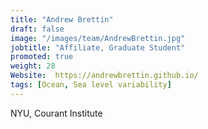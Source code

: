 ```yaml
---
title: "Andrew Brettin"
draft: false
image: "/images/team/AndrewBrettin.jpg"
jobtitle: "Affiliate, Graduate Student"
promoted: true
weight: 28
Website:  https://andrewbrettin.github.io/
tags: [Ocean, Sea level variability]
---
```



NYU, Courant Institute
